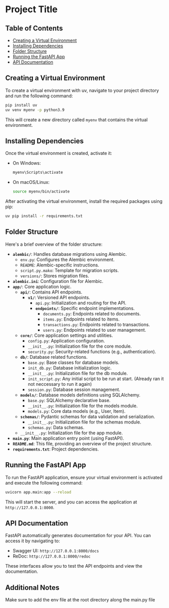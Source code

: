 # Project Title

## Table of Contents
- [Creating a Virtual Environment](#creating-a-virtual-environment)
- [Installing Dependencies](#installing-dependencies)
- [Folder Structure](#folder-structure)
- [Running the FastAPI App](#running-the-fastapi-app)
- [API Documentation](#api-documentation)

## Creating a Virtual Environment

To create a virtual environment with uv, navigate to your project directory and run the following command:

```bash
pip install uv
uv venv myenv -p python3.9
```

This will create a new directory called `myenv` that contains the virtual environment.

## Installing Dependencies

Once the virtual environment is created, activate it:

- On Windows:
  ```bash
  myenv\Scripts\activate
  ```

- On macOS/Linux:
  ```bash
  source myenv/bin/activate
  ```

After activating the virtual environment, install the required packages using pip:

```bash
uv pip install -r requirements.txt
```

## Folder Structure

Here's a brief overview of the folder structure:

* **`alembic/`**:  Handles database migrations using Alembic.
    * `env.py`:  Configures the Alembic environment.
    * `README`: Alembic-specific instructions.
    * `script.py.mako`: Template for migration scripts.
    * `versions/`: Stores migration files.
* **`alembic.ini`**: Configuration file for Alembic.
* **`app/`**: Core application logic.
    * **`api/`**:  Contains API endpoints.
        * **`v1/`**: Versioned API endpoints.
            * `api.py`:  Initialization and routing for the API.
            * **`endpoints/`**:  Specific endpoint implementations.
                * `documents.py`:  Endpoints related to documents.
                * `items.py`: Endpoints related to items.
                * `transactions.py`: Endpoints related to transactions.
                * `users.py`: Endpoints related to user management.
    * **`core/`**: Core application settings and utilities.
        * `config.py`: Application configuration.
        * `__init__.py`: Initialization file for the core module.
        * `security.py`: Security-related functions (e.g., authentication).
    * **`db/`**: Database related functions.
        * `base.py`: Base classes for database models.
        * `init_db.py`: Database initialization logic.
        * `__init__.py`: Initialization file for the db module.
        * `init_script.py`: Any initial script to be run at start. (Already ran it not neccessary to run it again)
        * `session.py`: Database session management.
    * **`models/`**: Database models definitions using SQLAlchemy.
        * `base.py`:  SQLAlchemy declarative base.
        * `__init__.py`: Initialization file for the models module.
        * `models.py`: Core data models (e.g., User, Item).
    * **`schemas/`**: Pydantic schemas for data validation and serialization.
        * `__init__.py`: Initialization file for the schemas module.
        * `schemas.py`:  Data schemas.
    * `__init__.py`:  Initialization file for the app module.
* **`main.py`**: Main application entry point (using FastAPI).
* **`README.md`**: This file, providing an overview of the project structure.
* **`requirements.txt`**: Project dependencies.

## Running the FastAPI App

To run the FastAPI application, ensure your virtual environment is activated and execute the following command:

```bash
uvicorn app.main:app --reload
```

This will start the server, and you can access the application at `http://127.0.0.1:8000`.

## API Documentation

FastAPI automatically generates documentation for your API. You can access it by navigating to:

- Swagger UI: `http://127.0.0.1:8000/docs`
- ReDoc: `http://127.0.0.1:8000/redoc`

These interfaces allow you to test the API endpoints and view the documentation.


## Additional Notes

Make sure to add the env file at the root directory along the main.py file